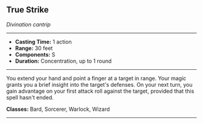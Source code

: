 ﻿## True Strike
*Divination cantrip*
___
- **Casting Time:** 1 action
- **Range:** 30 feet
- **Components:** S
- **Duration:** Concentration, up to 1 round

---
You extend your hand and point a finger at a target in range. Your magic grants you a brief insight into the target's defenses. On your next turn, you gain advantage on your first attack roll against the target, provided that this spell hasn't ended.

**Classes:** Bard, Sorcerer, Warlock, Wizard


---
